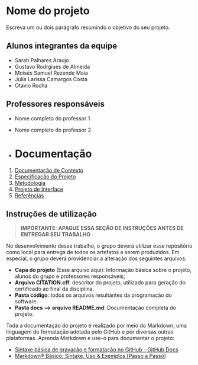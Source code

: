 # Nome do projeto

Escreva um ou dois parágrafo resumindo o objetivo do seu projeto.

## Alunos integrantes da equipe

* Sarah Palhares Araujo
* Gustavo Rodrgiues de Almeida
* Moisés Samuel Rezende Maia
* Julia Larissa Camargos Costa
* Otavio Rocha

## Professores responsáveis

* Nome completo do professor 1
* Nome completo do professor 2

* # Documentação

<ol>
<li><a href="docs/Documentação de contexto.md"> Documentação de Contexto</a></li>
<li><a href="docs/Especificação do Projeto.md"> Especificação do Projeto</a></li>
<li><a href="docs/Metodologia.md"> Metodologia</a></li>
<li><a href="docs/Projeto de Interface.md"> Projeto de Interface</a></li>
<li><a href="docs/referencias.md"> Referências</a></li>
</ol>



## Instruções de utilização 

> **IMPORTANTE: APAGUE ESSA SEÇÃO DE INSTRUÇÕES ANTES DE ENTREGAR SEU TRABALHO**

No desenvolvimento desse trabalho, o grupo deverá utilizar esse repositório como local para entrega de todos os artefatos a serem produzidos. Em especial, o grupo deverá providenciar a alteração dos seguintes arquivos:

* **Capa do projeto** (Esse arquivo aqui): Informação básica sobre o projeto, alunos do grupo e professores responsáveis;
* **Arquivo CITATION.cff**: descritor do projeto, utilizado para geração do certificado ao final da disciplina.
* **Pasta código**: todos os arquivos resultantes da programação do software.
* **Pasta docs --> arquivo README.md**: Documentação completa do projeto.

Toda a documentação do projeto é realizado por meio do Markdown, uma linguagem de formatação adotada pelo GitHub e por diversas outras plataformas. Aprenda Markdown e use-o para documentar o projeto:

* [Sintaxe básica de gravação e formatação no GitHub - GitHub Docs](https://docs.github.com/pt/get-started/writing-on-github/getting-started-with-writing-and-formatting-on-github/basic-writing-and-formatting-syntax)
* [Markdown® Básico: Sintaxe, Uso &amp; Exemplos [Passo a Passo]](https://markdown.net.br/sintaxe-basica/)
